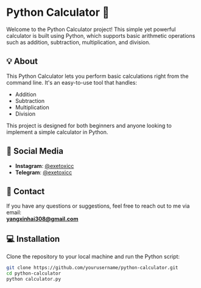 # Python Calculator 🧮

Welcome to the Python Calculator project! This simple yet powerful calculator is built using Python, which supports basic arithmetic operations such as addition, subtraction, multiplication, and division.

## 💡 About

This Python Calculator lets you perform basic calculations right from the command line. It's an easy-to-use tool that handles:
- Addition
- Subtraction
- Multiplication
- Division

This project is designed for both beginners and anyone looking to implement a simple calculator in Python.

## 📱 Social Media

- **Instagram**: [@exetoxicc](https://www.instagram.com/exetoxicc)
- **Telegram**: [@exetoxicc](https://t.me/exetoxicc)



## 📧 Contact

If you have any questions or suggestions, feel free to reach out to me via email:  
**yangxinhai308@gmail.com**

## 💻 Installation

Clone the repository to your local machine and run the Python script:

```bash
git clone https://github.com/yourusername/python-calculator.git
cd python-calculator
python calculator.py
